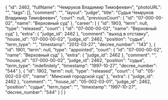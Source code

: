 {
    "id": 2462,
    "fullName": "Чемруков Владимир Тимофеевич",
    "photoURL": "",
    "tags": [],
    "comment": "",
    "layout": "judge",
    "title": "Судья Чемруков Владимир Тимофеевич",
    "court": null,
    "previousCourt": {
        "id": "07-000-00-02",
        "name": "Верховный суд"
    },
    "career": [
        {
            "id": 1903,
            "term": null,
            "type": "released",
            "court": {
                "id": "07-000-00-02",
                "name": "Верховный суд"
            },
            "extra": {
                "judge_id": 2462
            },
            "comment": "выход в отставку",
            "house_id": "07-000-00-02",
            "judge_id": 2462,
            "position": "судья",
            "term_type": "",
            "timestamp": "2012-03-27",
            "decree_number": "143"
        },
        {
            "id": 1901,
            "term": null,
            "type": "appointed",
            "court": {
                "id": "07-000-00-02",
                "name": "Верховный суд"
            },
            "extra": {
                "judge_id": 2462
            },
            "comment": "",
            "house_id": "07-000-00-02",
            "judge_id": 2462,
            "position": "судья",
            "term_type": "indefinitely",
            "timestamp": "1997-10-27",
            "decree_number": "544"
        },
        {
            "id": 1902,
            "term": null,
            "type": "released",
            "court": {
                "id": "05-002-03-01",
                "name": "Минский городской суд"
            },
            "extra": {
                "judge_id": 2462
            },
            "comment": "",
            "house_id": "05-002-03-01",
            "judge_id": 2462,
            "position": "судья",
            "term_type": "",
            "timestamp": "1997-10-27",
            "decree_number": "544"
        }
    ]
}
